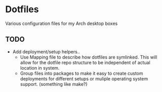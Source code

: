 # Dotfiles

Various configuration files for my Arch desktop boxes 


## TODO
- Add deployment/setup helpers.. 
    - Use Mapping file to describe how dotfiles are symlinked.  This will allow for the dotfile repo structure to be independent of actual location in system.
    - Group files into packages to make it easy to create custom deployments for different setups or muliple operating system support. (something like make?)

